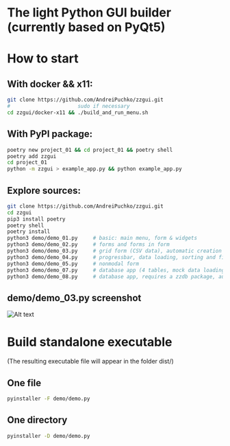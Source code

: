 # The light Python GUI builder (currently based on PyQt5)

# How to start 
## With docker && x11:
```bash
git clone https://github.com/AndreiPuchko/zzgui.git
#                      sudo if necessary 
cd zzgui/docker-x11 && ./build_and_run_menu.sh
```
## With PyPI package:
```bash
poetry new project_01 && cd project_01 && poetry shell
poetry add zzgui
cd project_01
python -m zzgui > example_app.py && python example_app.py
```
## Explore sources:
```bash
git clone https://github.com/AndreiPuchko/zzgui.git
cd zzgui
pip3 install poetry
poetry shell
poetry install
python3 demo/demo_01.py     # basic: main menu, form & widgets
python3 demo/demo_02.py     # forms and forms in form
python3 demo/demo_03.py     # grid form (CSV data), automatic creation of forms based on data
python3 demo/demo_04.py     # progressbar, data loading, sorting and filtering
python3 demo/demo_05.py     # nonmodal form
python3 demo/demo_07.py     # database app (4 tables, mock data loading) - requires a zzdb package
python3 demo/demo_08.py     # database app, requires a zzdb package, autoschema
```

## demo/demo_03.py screenshot
![Alt text](https://andreipuchko.github.io/zzgui/screenshot.png)
# Build standalone executable 
(The resulting executable file will appear in the folder  dist/)
## One file
```bash
pyinstaller -F demo/demo.py
```

## One directory
```bash
pyinstaller -D demo/demo.py
```
